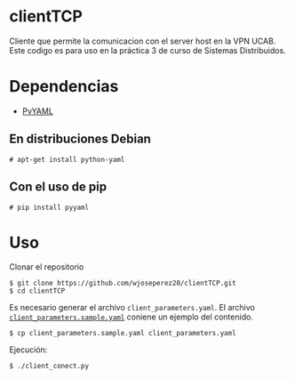 # clientTCP

Cliente que permite la comunicacion con el server host en la VPN UCAB. Este codigo es para uso en la práctica 3 de curso de Sistemas Distribuidos.

# Dependencias

 - [PyYAML](https://pyyaml.org/)

## En distribuciones Debian

```
# apt-get install python-yaml
```

## Con el uso de pip

```
# pip install pyyaml
```

# Uso

Clonar el repositorio

```
$ git clone https://github.com/wjoseperez20/clientTCP.git
$ cd clientTCP
```

Es necesario generar el archivo `client_parameters.yaml`. El archivo
[`client_parameters.sample.yaml`](https://github.com/wjoseperez20/clientTCP/blob/master/client_parameters.sample.yaml)
coniene un ejemplo del contenido.

```
$ cp client_parameters.sample.yaml client_parameters.yaml
```

Ejecución:

```
$ ./client_conect.py
```
